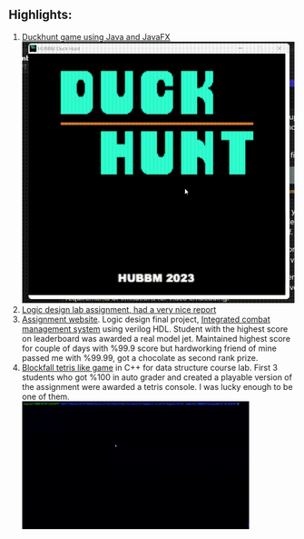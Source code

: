 ## Highlights:

1) [Duckhunt game using Java and JavaFX](https://github.com/SalihErenYzb/Hacettepe-University-Computer-Science-Degree/tree/main/second%20semester/BBM104/DuckHunt) ![DuckHunt GamePlay](https://github.com/SalihErenYzb/Hacettepe-University-Computer-Science-Degree/blob/main/second%20semester/BBM104/DuckHunt/GamePlay/DuckHunt.gif)
2) [Logic design lab assignment, had a very nice report](https://github.com/SalihErenYzb/Hacettepe-University-Computer-Science-Degree/tree/main/third%20semester/BBM233/labExperiment2-3)
3) [Assignment website](https://github.com/SalihErenYzb/Hacettepe-University-Computer-Science-Degree/tree/main/third%20semester/BBM233/FinalProjectECSU). Logic design final project, [Integrated combat management system](https://github.com/SalihErenYzb/Hacettepe-University-Computer-Science-Degree/tree/main/third%20semester/BBM233/FinalProjectECSU) using verilog HDL.
Student with the highest score on leaderboard was awarded a real model jet. Maintained highest score for couple of days with %99.9 score but hardworking friend of mine passed me with %99.99, got a chocolate as second rank prize.
5) [Blockfall tetris like game](https://github.com/SalihErenYzb/Hacettepe-University-Computer-Science-Degree/tree/main/third%20semester/BBM203/Assignment2_BlockFall) in C++ for data structure course lab. First 3 students who got %100 in auto grader and created a playable version of the assignment were awarded a tetris console. I was lucky enough
to be one of them. ![BlockFall GamePlay](https://github.com/SalihErenYzb/Hacettepe-University-Computer-Science-Degree/blob/main/third%20semester/BBM203/Assignment2_BlockFall/tetris2.gif)

